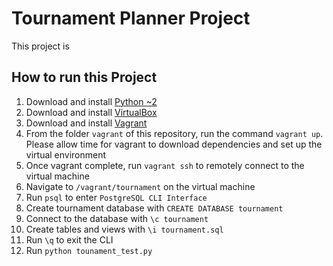 Tournament Planner Project
=============

This project is

## How to run this Project

1. Download and install [Python ~2](https://www.python.org/downloads/)
1. Download and install [VirtualBox](https://www.virtualbox.org/wiki/Downloads)
1. Download and install [Vagrant](https://www.vagrantup.com/)
1. From the folder `vagrant` of this repository, run the command `vagrant up`. Please allow time for vagrant to download dependencies and set up the virtual environment
1. Once vagrant complete, run `vagrant ssh` to remotely connect to the virtual machine
1. Navigate to `/vagrant/tournament` on the virtual machine
1. Run `psql` to enter `PostgreSQL CLI Interface`
1. Create tournament database with `CREATE DATABASE tournament`
1. Connect to the database with `\c tournament`
1. Create tables and views with `\i tournament.sql`
1. Run `\q` to exit the CLI
1. Run `python tounament_test.py`
